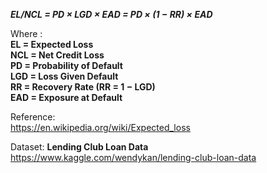 


_**EL/NCL = PD × LGD × EAD = PD × (1 − RR) × EAD**_   

Where :    
**EL = Expected Loss   
NCL = Net Credit Loss   
PD = Probability of Default   
LGD = Loss Given Default    
RR = Recovery Rate (RR = 1 − LGD)   
EAD = Exposure at Default**    

Reference:   
https://en.wikipedia.org/wiki/Expected_loss   

Dataset:
**Lending Club Loan Data**   
https://www.kaggle.com/wendykan/lending-club-loan-data
